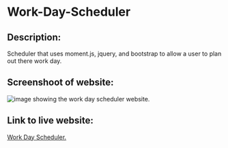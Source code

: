 # Work-Day-Scheduler

## Description:

Scheduler that uses moment.js, jquery, and bootstrap to allow a user to plan out there work day.

## Screenshoot of website:


![image showing the work day scheduler website.](./assets/images/codeQuiz.png)


## Link to live website:

[Work Day Scheduler.](https://richardthopkins.github.io/Code-Quiz/)
